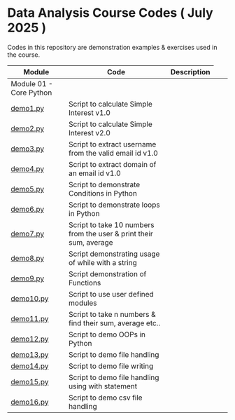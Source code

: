 # Data Analysis Course Codes ( July 2025 )
Codes in this repository are demonstration examples & exercises used in the course.

|Module|Code|Description|
|------|----|------------|
| Module 01 - Core Python <td colspan=3>|
| [demo1.py](./demos/01-core/demo1.py)| Script to calculate Simple Interest v1.0|
| [demo2.py](./demos/01-core/demo2.py)| Script to calculate Simple Interest v2.0|
| [demo3.py](./demos/01-core/demo3.py)| Script to extract username from the valid email id v1.0|
| [demo4.py](./demos/01-core/demo4.py)| Script to extract domain of an email id v1.0|
| [demo5.py](./demos/01-core/demo5.py)| Script to demonstrate Conditions in Python |
| [demo6.py](./demos/01-core/demo6.py)| Script to demonstrate loops in Python |
| [demo7.py](./demos/01-core/demo7.py)| Script to take 10 numbers from the user & print their sum, average |
| [demo8.py](./demos/01-core/demo8.py)| Script demonstrating usage of while with a string |
| [demo9.py](./demos/01-core/demo9.py)| Script demonstration of Functions |
| [demo10.py](./demos/01-core/demo10.py)| Script to use user defined modules |
| [demo11.py](./demos/01-core/demo11.py)| Script to take n numbers & find their sum, average etc.. |
| [demo12.py](./demos/01-core/demo12.py)| Script to demo OOPs in Python |
| [demo13.py](./demos/01-core/demo13.py)| Script to demo file handling |
| [demo14.py](./demos/01-core/demo14.py)| Script to demo file writing |
| [demo15.py](./demos/01-core/demo15.py)| Script to demo file handling using with statement |
| [demo16.py](./demos/01-core/demo16.py)| Script to demo csv file handling |
